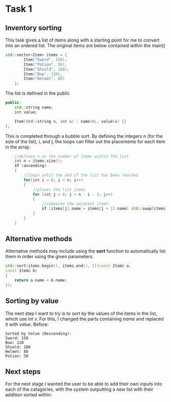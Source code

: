 # Task 1
## Inventory sorting
This task gives a list of items along with a starting point for me to convert into an ordered list. The original items are below contained within the main()
```cpp
std::vector<Item> items = {
        Item("Sword", 150),
        Item("Potion", 50),
        Item("Shield", 100),
        Item("Bow", 120),
        Item("Helmet", 80)
    };
```
The list is defined in the public
```cpp
public:
    std::string name;
    int value;

    Item(std::string n, int v) : name(n), value(v) {}
};
```

This is completed through a bubble sort. By defining the integers n (for the size of the list), i, and j, the loops can filter out the placements for each item in the array.
```cpp
    //defines n as the number of items within the list
    int n = items.size();
    if (ascending)
    {
        //loops until the end of the list has been reached
        for(int i = 0; i < n; i++)
        {
            //places the list items
            for (int j = 0; j < n - i - 1; j++)
            {
                //compares the adjacent items
                if (items[j].name > items[j + 1].name) std::swap(items[j], items[j + 1]);
            }
        }
    }
```
## Alternative methods
Alternative methods may include using the ***sort*** function to automatically list them in order using the given parameters.

```cpp
std::sort(items.begin(), items.end(), [](const Item& a, 
const Item& b)
{
    return a.name < b.name;    
});
```

## Sorting by value
The next step I want to try is to sort by the values of the items in the list, which use int v. For this, I changed the parts containing *name* and replaced it with *value*.
Before:

```
Sorted by Value (Descending):
Sword: 150
Bow: 120
Shield: 100
Helmet: 80
Potion: 50
```

## Next steps
For the next stage I wanted the user to be able to add their own inputs into each of the catagories, with the system outputting a new list with their addition sorted within. 